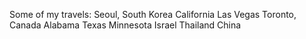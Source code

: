 Some of my travels:
  Seoul, South Korea
  California
  Las Vegas
  Toronto, Canada
  Alabama
  Texas
  Minnesota
  Israel
  Thailand
  China
